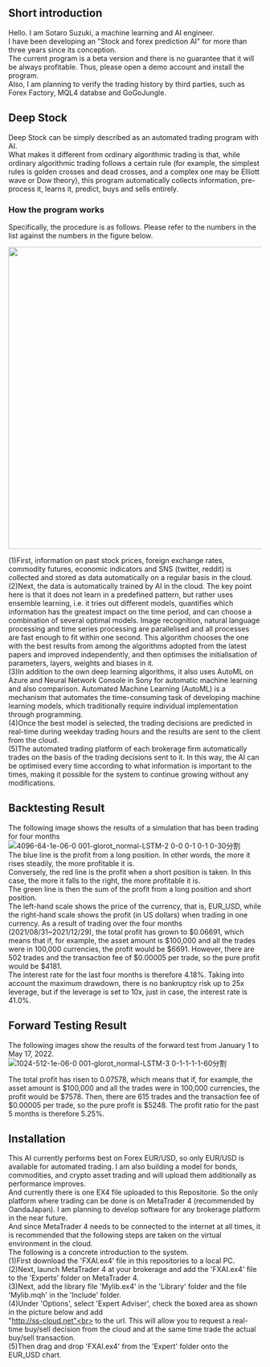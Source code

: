 
## Short introduction
Hello. I am Sotaro Suzuki, a machine learning and AI engineer.<br>
I have been developing an "Stock and forex prediction AI" for more than three years since its conception.<br>
The current program is a beta version and there is no guarantee that it will be always profitable. Thus, please open a demo account and install the program. <br>
Also, I am planning to verify the trading history by third parties, such as Forex Factory, MQL4 databse and GoGoJungle.<br>

## Deep Stock
Deep Stock can be simply described as an automated trading program with AI.<br>
What makes it different from ordinary algorithmic trading is that, while ordinary algorithmic trading follows a certain rule (for example, the simplest rules is golden crosses and dead crosses, and a complex one may be Elliott wave or Dow theory), this program automatically collects information, pre-process it, learns it, predict, buys and sells entirely.

### How the program works
Specifically, the procedure is as follows. Please refer to the numbers in the list against the numbers in the figure below.<br>

<img src="https://user-images.githubusercontent.com/95641926/170833051-591ffebc-7f5d-4372-a39c-dccbe4dea405.png" width="600">

(1)First, information on past stock prices, foreign exchange rates, commodity futures, economic indicators and SNS (twitter, reddit) is collected and stored as data automatically on a regular basis in the cloud.<br>
(2)Next, the data is automatically trained by AI in the cloud. The key point here is that it does not learn in a predefined pattern, but rather uses ensemble learning, i.e. it tries out different models, quantifies which information has the greatest impact on the time period, and can choose a combination of several optimal models. Image recognition, natural language processing and time series processing are parallelised and all processes are fast enough to fit within one second. This algorithm chooses the one with the best results from among the algorithms adopted from the latest papers and improved independently, and then optimises the initialisation of parameters, layers, weights and biases in it.<br>
(3)In addition to the own deep learning algorithms, it also uses AutoML on Azure and Neural Network Console in Sony for automatic machine learning and also comparison. Automated Machine Learning (AutoML) is a mechanism that automates the time-consuming task of developing machine learning models, which traditionally require individual implementation through programming.<br>
(4)Once the best model is selected, the trading decisions are predicted in real-time during weekday trading hours and the results are sent to the client from the cloud.<br>
(5)The automated trading platform of each brokerage firm automatically trades on the basis of the trading decisions sent to it.
In this way, the AI can be optimised every time according to what information is important to the times, making it possible for the system to continue growing without any modifications.<br>

## Backtesting Result
The following image shows the results of a simulation that has been trading for four months<br>
![4096-64-1e-06-0 001-glorot_normal-LSTM-2 0-0 0-1 0-1 0-30分割](https://user-images.githubusercontent.com/95641926/147685891-28501ed7-1290-4642-857c-627b2848916f.png)
<br>
The blue line is the profit from a long position. In other words, the more it rises steadily, the more profitable it is.<br>
Conversely, the red line is the profit when a short position is taken. In this case, the more it falls to the right, the more profitable it is.<br>
The green line is then the sum of the profit from a long position and short position.<br>
The left-hand scale shows the price of the currency, that is, EUR_USD, while the right-hand scale shows the profit (in US dollars) when trading in one currency. As a result of trading over the four months (2021/08/31~2021/12/29), the total profit has grown to $0.06691, which means that if, for example, the asset amount is $100,000 and all the trades were in 100,000 currencies, the profit would be $6691. However, there are 502 trades and the transaction fee of $0.00005 per trade, so the pure profit would be $4181.<br>
The interest rate for the last four months is therefore 4.18%. Taking into account the maximum drawdown, there is no bankruptcy risk up to 25x leverage, but if the leverage is set to 10x, just in case, the interest rate is 41.0%.<br>

## Forward Testing Result
The following images show the results of the forward test from January 1 to May 17, 2022. <br>
![1024-512-1e-06-0 001-glorot_normal-LSTM-3 0-1-1-1-1-60分割](https://user-images.githubusercontent.com/95641926/168840483-3879ff7a-5538-401e-b5d3-019e7695d0e0.png)

The total profit has risen to 0.07578, which means that if, for example, the asset amount is $100,000 and all the trades were in 100,000 currencies, the profit would be $7578. Then, there are 615 trades and the transaction fee of $0.00005 per trade, so the pure profit is $5248.
The profit ratio for the past 5 months is therefore 5.25%. <br>

## Installation
This AI currently performs best on Forex EUR/USD, so only EUR/USD is available for automated trading. I am also building a model for bonds, commodities, and crypto asset trading and will upload them additionally as performance improves.<br>
And currently there is one EX4 file uploaded to this Repositorie. So the only platform where trading can be done is on MetaTrader 4 (recommended by OandaJapan). I am planning to develop software for any brokerage platform in the near future.<br>
And since MetaTrader 4 needs to be connected to the internet at all times, it is recommended that the following steps are taken on the virtual environment in the cloud.<br>
The following is a concrete introduction to the system.<br>
(1)First download the 'FXAI.ex4' file in this repositories to a local PC.<br>
(2)Next, launch MetaTrader 4 at your brokerage and add the 'FXAI.ex4' file to the 'Experts' folder on MetaTrader 4.<br>
(3)Next, add the library file 'Mylib.ex4' in the 'Library' folder and the file 'Mylib.mqh' in the 'Include' folder.<br>
(4)Under 'Options', select 'Expert Adviser', check the boxed area as shown in the picture below and add <br>"http://ss-cloud.net"<br> to the url. This will allow you to request a real-time buy/sell decision from the cloud and at the same time trade the actual buy/sell transaction.<br>
(5)Then drag and drop 'FXAI.ex4' from the 'Expert' folder onto the EUR_USD chart.



